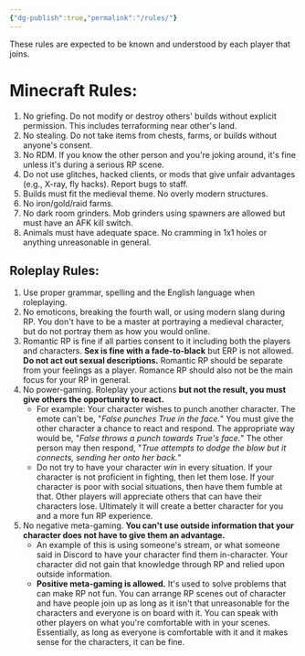 ```yaml
---
{"dg-publish":true,"permalink":"/rules/"}
---
```


These rules are expected to be known and understood by each player that joins.

# Minecraft Rules:

1. No griefing. Do not modify or destroy others' builds without explicit permission. This includes terraforming near other's land.
2. No stealing. Do not take items from chests, farms, or builds without anyone's consent.
3. No RDM. If you know the other person and you're joking around, it's fine unless it's during a serious RP scene.
4. Do not use glitches, hacked clients, or mods that give unfair advantages (e.g., X-ray, fly hacks). Report bugs to staff.
5. Builds must fit the medieval theme. No overly modern structures.
6. No iron/gold/raid farms. 
7. No dark room grinders. Mob grinders using spawners are allowed but must have an AFK kill switch.
8. Animals must have adequate space. No cramming in 1x1 holes or anything unreasonable in general.

## Roleplay Rules:

1. Use proper grammar, spelling and the English language when roleplaying.
2. No emoticons, breaking the fourth wall, or using modern slang during RP. You don't have to be a master at portraying a medieval character, but do not portray them as how you would online.
3. Romantic RP is fine if all parties consent to it including both the players and characters. **Sex is fine with a fade-to-black** but ERP is not allowed. **Do not act out sexual descriptions.** Romantic RP should be separate from your feelings as a player. Romance RP should also not be the main focus for your RP in general.
4. No power-gaming. Roleplay your actions **but not the result, you must give others the opportunity to react.** 
     - For example: Your character wishes to punch another character. The emote can't be, "*False punches True in the face.*" You must  give the other character a chance to react and respond. The appropriate way would be, "*False throws a punch towards True's face.*" The other person may then respond, "*True attempts to dodge the blow but it connects, sending her onto her back.*"
     - Do not try to have your character *win* in every situation. If your character is not proficient in fighting, then let them lose. If your character is poor with social situations, then have them fumble at that. Other players will appreciate others that can have their characters lose. Ultimately it will create a better character for you and a more fun RP experience.
5. No negative meta-gaming. **You can't use outside information that your character does not have to give them an advantage.**
    - An example of this is using someone's stream, or what someone said in Discord to have your character find them in-character. Your character did not gain that knowledge through RP and relied upon outside information.
    - **Positive meta-gaming is allowed.** It's used to solve problems that can make RP not fun. You can arrange RP scenes out of character and have people join up as long as it isn't that unreasonable for the characters and everyone is on board with it. You can speak with other players on what you're comfortable with in your scenes. Essentially, as long as everyone is comfortable with it and it makes sense for the characters, it can be fine.